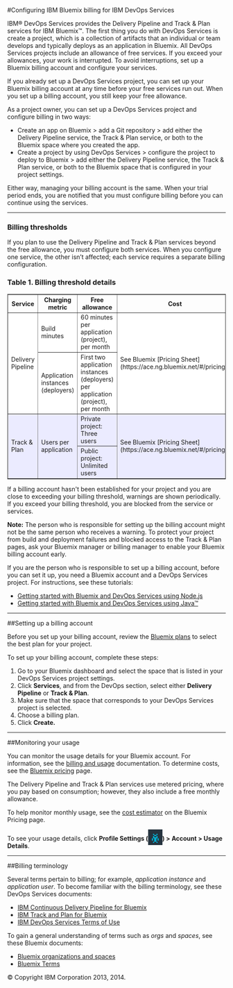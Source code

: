 #Configuring IBM Bluemix billing for IBM DevOps Services

IBM&reg; DevOps Services provides the Delivery Pipeline and Track & Plan services for IBM Bluemix&trade;. The first thing you do with DevOps Services is create a project, which is a collection of artifacts that an individual or team develops and typically deploys as an application in Bluemix. All DevOps Services projects include an allowance of free services. If you exceed your allowances, your work is interrupted. To avoid interruptions, set up a Bluemix billing account and configure your services.

If you already set up a DevOps Services project, you can set up your Bluemix billing account at any time before your free services run out. When you set up a billing account, you still keep your free allowance.

As a project owner, you can set up a DevOps Services project and configure billing in two ways:
* Create an app on Bluemix > add a Git repository > add either the Delivery Pipeline service, the Track & Plan service, or both to the Bluemix space where you created the app.
* Create a project by using DevOps Services > configure the project to deploy to Bluemix > add either the Delivery Pipeline service, the Track & Plan service, or both to the Bluemix space that is configured in your project settings. 

Either way, managing your billing account is the same. When your trial period ends, you are notified that you must configure billing before you can continue using the services.

---
### Billing thresholds
If you plan to use the Delivery Pipeline and Track & Plan services beyond the free allowance, you must configure both services. When you configure one service, the other isn’t affected; each service requires a separate billing configuration.

### Table 1. Billing threshold details
<table border="1" summary="" width="100%">
	<tbody>
		<tr>
			<th>Service</th>
			<th>Charging metric</th>
			<th>Free allowance</th>
			<th>Cost</th>
		</tr>
		<tr style="background-color: #FFFFFF">
			<td rowspan="2">Delivery Pipeline</td>
			<td>Build minutes</td>
			<td>60 minutes per application (project), per month</td>
			<td rowspan="2">See Bluemix [Pricing Sheet](https://ace.ng.bluemix.net/#/pricing/)</td>
		</tr>
		<tr style="background-color: #FFFFFF">
			<td>Application instances (deployers)</td>
			<td>First two application instances (deployers) per application (project), per month</td>
		</tr>
		<tr style="background-color: #EBEBFF">
			<td rowspan="2">Track &amp; Plan</td>
			<td rowspan="2">Users per application</td>
			<td>Private project: Three users</td>
			<td rowspan="2">See Bluemix [Pricing Sheet](https://ace.ng.bluemix.net/#/pricing/)</td>
		</tr>
		<tr style="background-color: #EBEBFF">
			<td>Public project: Unlimited users</td>
		</tr>
	</tbody>
</table> 

If a billing account hasn't been established for your project and you are close to exceeding your billing threshold, warnings are shown periodically. If you exceed your billing threshold, you are blocked from the service or services.

**Note:** The person who is responsible for setting up the billing account might not be the same person who receives a warning. To protect your project from build and deployment failures and blocked access to the Track & Plan pages, ask your Bluemix manager or billing manager to enable your Bluemix billing account early.

If you are the person who is responsible to set up a billing account, before you can set it up, you need a Bluemix account and a DevOps Services project. For instructions, see these tutorials:
* [Getting started with Bluemix and DevOps Services using Node.js](https://hub.jazz.net/tutorials/jazzeditor/)
* [Getting started with Bluemix and DevOps Services using Java&trade;](https://hub.jazz.net/tutorials/jazzeditorjava/)

---
##Setting up a billing account

Before you set up your billing account, review the [Bluemix plans](https://www.ng.bluemix.net/docs/#acctmgmt/billing.html#bil_plan) to select the best plan for your project.

To set up your billing account, complete these steps: 
1. Go to your Bluemix dashboard and select the space that is listed in your DevOps Services project settings. 
2. Click **Services**, and from the DevOps section, select either **Delivery Pipeline** or **Track & Plan**.
3. Make sure that the space that corresponds to your DevOps Services project is selected.
4. Choose a billing plan.  
5. Click **Create.**

---
##Monitoring your usage


You can monitor the usage details for your Bluemix account. For information, see the [billing and usage](https://www.ng.bluemix.net/docs/#acctmgmt/index-gentopic1.html#bil_usage) documentation. To determine costs, see the [Bluemix pricing](https://bluemix.net/#/pricing) page.

The Delivery Pipeline and Track & Plan services use metered pricing, where you pay based on consumption; however, they also include a free monthly allowance.

To help monitor monthly usage, see the [cost estimator](https://ace.ng.bluemix.net/#/pricing/paneId=pricingSheet) on the Bluemix Pricing page.

To see your usage details, click **Profile Settings (<img src="images/bm-profilealien.png"  align="bottom" style="display: inline; margin: 0px; border-style: none; margin-bottom: -10px;">) > Account > Usage Details**.



---
##Billing terminology

Several terms pertain to billing; for example, *application instance* and *application user*. To become familiar with the billing terminology, see these DevOps Services documents:
* [IBM Continuous Delivery Pipeline for Bluemix](http://www.ibm.com/software/sla/sladb.nsf/pdf/6616-01/$file/i126-6616-01_06-2014_en_US.pdf)
* [IBM Track and Plan for Bluemix](http://www.ibm.com/software/sla/sladb.nsf/pdf/6615-01/$file/i126-6615-01_06-2014_en_US.pdf)
* [IBM DevOps Services Terms of Use](https://hub.jazz.net/terms)

To gain a general understanding of terms such as *orgs* and *spaces*, see these Bluemix documents:
* [Bluemix organizations and spaces](https://www.ng.bluemix.net/docs/?cm_mc_uid=&cm_mc_sid_50200034|BLUEMIX=#acctmgmt/index.html#organdspaces)
* [Bluemix Terms](https://www.ng.bluemix.net/docs/?cm_mc_uid=&cm_mc_sid_50200034|BLUEMIX=#navigation/notices.html#terms)

&copy; Copyright IBM Corporation 2013, 2014.
